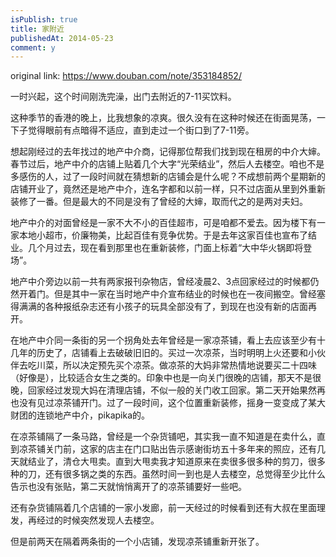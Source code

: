 ```yaml
---
isPublish: true
title: 家附近
publishedAt: 2014-05-23
comment: y
---
```


original link: https://www.douban.com/note/353184852/

一时兴起，这个时间刚洗完澡，出门去附近的7-11买饮料。

这种季节的香港的晚上，比我想象的凉爽。很久没有在这种时候还在街面晃荡，一下子觉得眼前有点暗得不适应，直到走过一个街口到了7-11旁。

想起刚经过的去年找过的地产中介商，记得那位帮我们找到现在租房的中介大婶。春节过后，地产中介的店铺上贴着几个大字“光荣结业”，然后人去楼空。咱也不是多感伤的人，过了一段时间就在猜想新的店铺会是什么呢？不成想前两个星期新的店铺开业了，竟然还是地产中介，连名字都和以前一样，只不过店面从里到外重新装修了一番。但是最大的不同是没有了曾经的大婶，取而代之的是两对夫妇。

地产中介的对面曾经是一家不大不小的百佳超市，可是咱都不爱去。因为楼下有一家本地小超市，价廉物美，比起百佳有竞争优势。于是去年这家百佳也宣布了结业。几个月过去，现在看到那里也在重新装修，门面上标着“大中华火锅即将登场”。

地产中介旁边以前一共有两家报刊杂物店，曾经凌晨2、3点回家经过的时候都仍然开着门。但是其中一家在当时地产中介宣布结业的时候也在一夜间搬空。曾经塞得满满的各种报纸杂志还有小孩子的玩具全部没有了，到现在也没有新的店面再开。

在地产中介同一条街的另一个拐角处去年曾经是一家凉茶铺，看上去应该至少有十几年的历史了，店铺看上去破破旧旧的。买过一次凉茶，当时明明上火还要和小伙伴去吃川菜，所以决定预先买个凉茶。做凉茶的大妈非常热情地说要买二十四味（好像是），比较适合女生之类的。印象中也是一向关门很晚的店铺，那天不是很晚，回家经过发现大妈在清理店铺，不似一般的关门收工回家。第二天开始果然再也没有见过凉茶铺开门。过了一段时间，这个位置重新装修，摇身一变变成了某大财团的连锁地产中介，pikapika的。

在凉茶铺隔了一条马路，曾经是一个杂货铺吧，其实我一直不知道是在卖什么，直到凉茶铺关门前，这家的店主在门口贴出告示感谢街坊五十多年来的照应，还有几天就结业了，清仓大甩卖。直到大甩卖我才知道原来在卖很多很多种的剪刀，很多种的刀，还有很多锅之类的东西。虽然时间一到也是人去楼空，总觉得至少比什么告示也没有张贴，第二天就悄悄离开了的凉茶铺要好一些吧。

还有杂货铺隔着几个店铺的一家小发廊，前一天经过的时候看到还有大叔在里面理发，再经过的时候突然发现人去楼空。

但是前两天在隔着两条街的一个小店铺，发现凉茶铺重新开张了。

